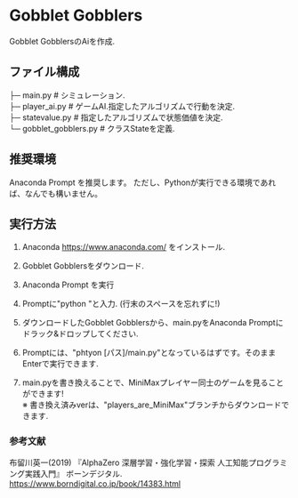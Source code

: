 # Gobblet Gobblers
Gobblet GobblersのAiを作成.

## ファイル構成
├─ main.py              # シミュレーション.  
├─ player_ai.py         # ゲームAI.指定したアルゴリズムで行動を決定.  
├─ statevalue.py        # 指定したアルゴリズムで状態価値を決定.  
└─ gobblet_gobblers.py  # クラスStateを定義.  

## 推奨環境
Anaconda Prompt を推奨します。
ただし、Pythonが実行できる環境であれば、なんでも構いません。

## 実行方法
1. Anaconda https://www.anaconda.com/ をインストール.
1. Gobblet Gobblersをダウンロード.
1. Anaconda Prompt を実行
1. Promptに"python "と入力. (行末のスペースを忘れずに!)
1. ダウンロードしたGobblet Gobblersから、main.pyをAnaconda Promptにドラック&ドロップしてください.
1. Promptには、"phtyon [パス]/main.py"となっているはずです。そのままEnterで実行できます.

1. main.pyを書き換えることで、MiniMaxプレイヤー同士のゲームを見ることができます!  
※ 書き換え済みverは、"players_are_MiniMax"ブランチからダウンロードできます.

### 参考文献

布留川英一(2019) 『AlphaZero 深層学習・強化学習・探索 人工知能プログラミング実践入門』 ボーンデジタル.  
https://www.borndigital.co.jp/book/14383.html  
